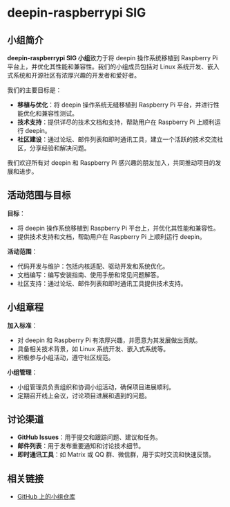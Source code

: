 # deepin-raspberrypi  SIG

## 小组简介

**deepin-raspberrypi SIG 小组**致力于将 deepin 操作系统移植到 Raspberry Pi 平台上，并优化其性能和兼容性。我们的小组成员包括对 Linux 系统开发、嵌入式系统和开源社区有浓厚兴趣的开发者和爱好者。

我们的主要目标是：

- **移植与优化**：将 deepin 操作系统无缝移植到 Raspberry Pi 平台，并进行性能优化和兼容性测试。
- **技术支持**：提供详尽的技术文档和支持，帮助用户在 Raspberry Pi 上顺利运行 deepin。
- **社区建设**：通过论坛、邮件列表和即时通讯工具，建立一个活跃的技术交流社区，分享经验和解决问题。

我们欢迎所有对 deepin 和 Raspberry Pi 感兴趣的朋友加入，共同推动项目的发展和进步。

## 活动范围与目标

**目标**：

- 将 deepin 操作系统移植到 Raspberry Pi 平台上，并优化其性能和兼容性。
- 提供技术支持和文档，帮助用户在 Raspberry Pi 上顺利运行 deepin。

**活动范围**：

- 代码开发与维护：包括内核适配、驱动开发和系统优化。
- 文档编写：编写安装指南、使用手册和常见问题解答。
- 社区支持：通过论坛、邮件列表和即时通讯工具提供技术支持。

## 小组章程

**加入标准**：

- 对 deepin 和 Raspberry Pi 有浓厚兴趣，并愿意为其发展做出贡献。
- 具备相关技术背景，如 Linux 系统开发、嵌入式系统等。
- 积极参与小组活动，遵守社区规范。

**小组管理**：

- 小组管理员负责组织和协调小组活动，确保项目进展顺利。
- 定期召开线上会议，讨论项目进展和遇到的问题。

## 讨论渠道

- **GitHub Issues**：用于提交和跟踪问题、建议和任务。
- **邮件列表**：用于发布重要通知和讨论技术细节。
- **即时通讯工具**：如 Matrix 或 QQ 群、微信群，用于实时交流和快速反馈。

## 相关链接

- [GitHub 上的小组仓库](https://github.com/deepin-community/sig-xxxx)

